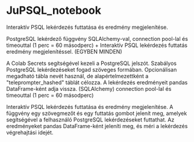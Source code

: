 # JuPSQL_notebook
Interaktív PSQL lekérdezés futtatása és eredmény megjelenítése.

PostgreSQL lekérdező függvény SQLAlchemy-val, connection pool-lal és timeouttal (1 perc = 60 másodperc) + Interaktív PSQL lekérdezés futtatás eredmény megjelenítéssel. (EGYBEN MINDEN)

A Colab Secrets segítségével kezeli a PostgreSQL jelszót.
Szabályos PostgreSQL lekérdezéseket fogad szöveges formában.
Opcionálisan megadható tábla nevét használ, de alapértelmezettként a "teleprompter_hashed" táblát célozza. A lekérdezés eredményeit pandas DataFrame-ként adja vissza. (SQLAlchemy) connection pool-lal és timeouttal (1 perc = 60 másodperc)

Interaktív PSQL lekérdezés futtatása és eredmény megjelenítése.
A függvény egy szövegmezőt és egy futtatás gombot jelenít meg, amelyek segítségével a felhasználó PostgreSQL lekérdezéseket futtathat. Az eredményeket pandas DataFrame-ként jeleníti meg, és méri a lekérdezés végrehajtási idejét.

